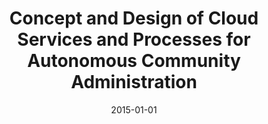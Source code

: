 ---
abstract: ''
authors:
- René Lamber
date: '2015-01-01'
featured: false
links:
- name: Publik
  url: https://publik.tuwien.ac.at/showentry.php?ID=246618&lang=1
publication_types:
- '7'
publishDate: '2015-01-01'
title: Concept and Design of Cloud Services and Processes for Autonomous Community
  Administration
url_pdf: ''
---